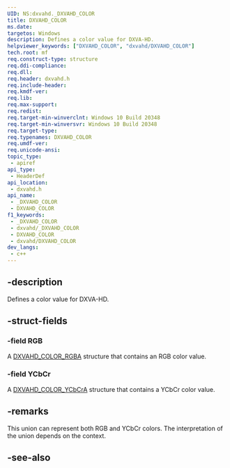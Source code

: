```yaml
---
UID: NS:dxvahd._DXVAHD_COLOR
title: DXVAHD_COLOR
ms.date: 
targetos: Windows
description: Defines a color value for DXVA-HD.
helpviewer_keywords: ["DXVAHD_COLOR", "dxvahd/DXVAHD_COLOR"]
tech.root: mf
req.construct-type: structure
req.ddi-compliance: 
req.dll: 
req.header: dxvahd.h
req.include-header: 
req.kmdf-ver: 
req.lib: 
req.max-support: 
req.redist: 
req.target-min-winverclnt: Windows 10 Build 20348
req.target-min-winversvr: Windows 10 Build 20348
req.target-type: 
req.typenames: DXVAHD_COLOR
req.umdf-ver: 
req.unicode-ansi: 
topic_type:
 - apiref
api_type:
 - HeaderDef
api_location:
 - dxvahd.h
api_name:
 - _DXVAHD_COLOR
 - DXVAHD_COLOR
f1_keywords:
 - _DXVAHD_COLOR
 - dxvahd/_DXVAHD_COLOR
 - DXVAHD_COLOR
 - dxvahd/DXVAHD_COLOR
dev_langs:
 - c++
---
```


## -description

Defines a color value for DXVA-HD.

## -struct-fields

### -field RGB

A [DXVAHD_COLOR_RGBA](./ns-dxvahd-dxvahd_color_rgba.md) structure that contains an RGB color value.

### -field YCbCr

A [DXVAHD_COLOR_YCbCrA](./ns-dxvahd-dxvahd_color_ycbcra.md) structure that contains a YCbCr color value.

## -remarks

This union can represent both RGB and YCbCr colors. The interpretation of the union depends on the context.

## -see-also
